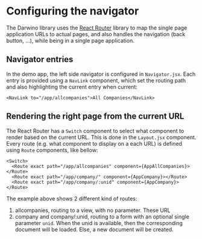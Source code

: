 # Configuring the navigator
The Darwino library uses the [React Router](https://reacttraining.com/react-router/) library to map the single page application URLs to actual pages, and also handles the navigation (back button, ...), while being in a single page application.

## Navigator entries
In the demo app, the left side navigator is configured in `Navigator.jsx`. Each entry is provided using a `NavLink` component, which set the routing path and also highlighting the current entry when current:

    <NavLink to="/app/allcompanies">All Companies</NavLink>

## Rendering the right page from the current URL
The React Router has a `Switch` component to select what component to render based on the current URL. This is done in the `Layout.jsx` component. Every route (e.g. what component to display on a each URL) is defined using `Route` components, like bellow:

    <Switch>
      <Route exact path="/app/allcompanies" component={AppAllCompanies}></Route>
      <Route exact path="/app/company/" component={AppCompany}></Route>
      <Route exact path="/app/company/:unid" component={AppCompany}></Route>

The example above shows 2 different kind of routes:
1. allcompanies, routing to a view, with no parameter. These URL
2. company and company/:unid, routing to a form with an optional single parameter `unid`. When the unid is available, then the corresponding document will be loaded. Else, a new document will be created.

